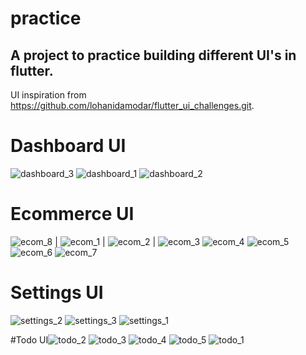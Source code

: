 # practice

## A project to practice building different UI's in flutter.

UI inspiration from https://github.com/lohanidamodar/flutter_ui_challenges.git.

# Dashboard UI

![dashboard_3](https://user-images.githubusercontent.com/56845350/182127629-12d6cdec-b73e-4b10-8ae1-d90ac552b830.jpg) ![dashboard_1](https://user-images.githubusercontent.com/56845350/182127641-524a0912-da27-462c-9660-81e978b470ed.jpg) ![dashboard_2](https://user-images.githubusercontent.com/56845350/182127644-c9697c5d-4548-4d45-a912-ed872b08d213.jpg)

# Ecommerce UI

![ecom_8](https://user-images.githubusercontent.com/56845350/182127739-7077a5f4-9375-435f-b585-b51205df3ca2.jpg) | ![ecom_1](https://user-images.githubusercontent.com/56845350/182127745-9b59121b-6039-4157-8a49-caea18a0b8da.jpg) | ![ecom_2](https://user-images.githubusercontent.com/56845350/182127747-f7353e0a-69e1-4eca-a41b-401c3f06839b.jpg) | ![ecom_3](https://user-images.githubusercontent.com/56845350/182127750-50ca0ed4-2ddb-462d-8d34-42e2e2d36ec2.jpg)
![ecom_4](https://user-images.githubusercontent.com/56845350/182127751-56208125-9d16-46fe-8078-10b3b5d2d381.jpg)
![ecom_5](https://user-images.githubusercontent.com/56845350/182127754-942ec3fa-2164-4def-8afc-e64a84ebf5b7.jpg)
![ecom_6](https://user-images.githubusercontent.com/56845350/182127758-5266b070-8eeb-4bc4-956e-5b84bc280e09.jpg)
![ecom_7](https://user-images.githubusercontent.com/56845350/182127759-c4820ec2-7552-4fd0-8c32-41aac4dc6264.jpg)

# Settings UI
![settings_2](https://user-images.githubusercontent.com/56845350/182127839-dbb18d16-60f6-4675-90c2-257c062aee14.jpg)
![settings_3](https://user-images.githubusercontent.com/56845350/182127851-f13735ba-8309-48b7-8c60-fb2ff4d5b0e6.jpg)
![settings_1](https://user-images.githubusercontent.com/56845350/182127854-90e3bed9-9a22-471d-aaad-492f8a5dbf25.jpg)

#Todo UI![todo_2](https://user-images.githubusercontent.com/56845350/182168784-16f78d70-98e6-4f4a-a875-24d389be239b.jpg)
![todo_3](https://user-images.githubusercontent.com/56845350/182168796-ac36135d-529e-4179-b51e-c3c6dfe50200.jpg)
![todo_4](https://user-images.githubusercontent.com/56845350/182168797-dd70555c-5422-47a5-8896-c6fc9b380e8a.jpg)
![todo_5](https://user-images.githubusercontent.com/56845350/182168799-bc6d1334-729f-4566-9c4f-c2e1dbd694a0.jpg)
![todo_1](https://user-images.githubusercontent.com/56845350/182168801-6a22ac86-9ace-49c3-abbd-2d1081c5bcf1.jpg)

